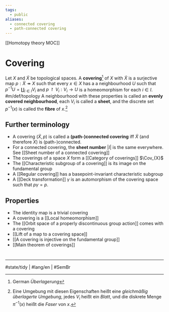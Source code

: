 ```yaml
---
tags:
  - public
aliases:
  - connected covering
  - path-connected covering
---
```

[[Homotopy theory MOC]]
# Covering

Let $X$ and $\tilde{X}$ be topological spaces.
A **covering**[^Überlagerung] of $X$ with $\tilde{X}$ is a surjective map $p : \tilde{X}\twoheadrightarrow X$ such that every $x \in X$ has a a neighbourhood $U$ such that $p^{-1}U = \coprod_{i \in I}V_{i}$ and $p \restriction V_{i} : V_{i} \to U$ is a homeomorphism for each $i \in I$. #m/def/topology 
A neighbourhood with these properties is called an **evenly covered neighbourhood**, each $V_{i}$ is called a **sheet**, and the discrete set $p^{-1}(x)$ is called the **fibre** of $x$.[^det]

[^Überlagerung]: German _Überlagerung_
[^det]: Eine Umgebung mit diesen Eigenschaften heißt eine _gleichmäßig überlagerte Umgebung_, jedes $V_i$ heißt ein _Blatt_, und die diskrete Menge $\pi^{-1}(x)$ heißt die _Faser_ von $x$.

## Further terminology

- A covering $(\tilde{X}, p)$ is called a **(path-)connected covering** iff $\tilde{X}$ (and therefore $X$) is (path-)connected.
- For a connected covering, the **sheet number** $|I|$ is the same everywhere.
  See [[Sheet number of a connected covering]]
- The coverings of a space $X$ form a [[Category of coverings]] $\Cov_{X}$
- The [[Characteristic subgroup of a covering]] is its image on the fundamental group
- A [[Regular covering]] has a basepoint-invariant characteristic subgroup
- A [[Deck transformation]] $\gamma$ is an automorphism of the covering space such that $p\gamma = p$.

## Properties

- The identity map is a trivial covering
- A covering is a [[Local homeomorphism]]
- The [[Orbit space of a properly discontinuous group action]] comes with a covering
- [[Lift of a map to a covering space]]
- [[A covering is injective on the fundamental group]]
- [[Main theorem of coverings]]

#
---
#state/tidy | #lang/en | #SemBr
